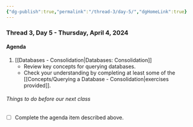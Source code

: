 ```yaml
---
{"dg-publish":true,"permalink":"/thread-3/day-5/","dgHomeLink":true}
---
```


### Thread 3, Day 5 - Thursday, April 4, 2024
#### Agenda

1. [[Databases - Consolidation\|Databases: Consolidation]]
	- Review key concepts for querying databases.
	- Check your understanding by completing at least some of the [[Concepts/Querying a Database - Consolidation\|exercises provided]].

###### Things to do before our next class
- [ ] Complete the agenda item described above.